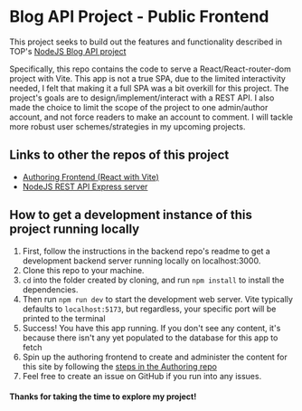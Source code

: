 # Blog API Project - Public Frontend

This project seeks to build out the features and functionality described in TOP's [NodeJS Blog API project](https://www.theodinproject.com/lessons/nodejs-blog-api)

Specifically, this repo contains the code to serve a React/React-router-dom project with Vite. This app is not a true SPA, due to the limited interactivity needed, I felt that making it a full SPA was a bit overkill for this project. The project's goals are to design/implement/interact with a REST API. I also made the choice to limit the scope of the project to one admin/author account, and not force readers to make an account to comment. I will tackle more robust user schemes/strategies in my upcoming projects.

## Links to other the repos of this project
- [Authoring Frontend (React with Vite)](https://github.com/justwavethings/blog_api_author)
- [NodeJS REST API Express server](https://github.com/justwavethings/blog_api_backend)

## How to get a development instance of this project running locally
1. First, follow the instructions in the backend repo's readme to get a development backend server running locally on localhost:3000.
2. Clone this repo to your machine.
3. `cd` into the folder created by cloning, and run `npm install` to install the dependencies.
4. Then run `npm run dev` to start the development web server. Vite typically defaults to `localhost:5173`, but regardless, your specific port will be printed to the terminal
5. Success! You have this app running. If you don't see any content, it's because there isn't any yet populated to the database for this app to fetch
6. Spin up the authoring frontend to create and administer the content for this site by following the [steps in the Authoring repo](https://github.com/justwavethings/blog_api_author)
7. Feel free to create an issue on GitHub if you run into any issues.

#### Thanks for taking the time to explore my project!
